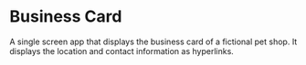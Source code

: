 # Business Card

A single screen app that displays the business card of a fictional pet shop.
It displays the location and contact information as hyperlinks.
